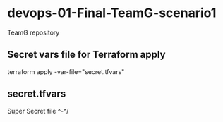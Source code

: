 # devops-01-Final-TeamG-scenario1
TeamG repository

## Secret vars file for Terraform apply
terraform apply -var-file="secret.tfvars"

## secret.tfvars
Super Secret file ^-^/